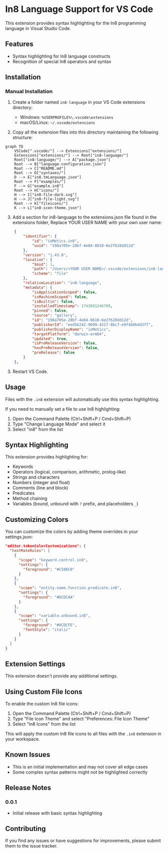 # In8 Language Support for VS Code

This extension provides syntax highlighting for the In8 programming language in Visual Studio Code.

## Features

- Syntax highlighting for In8 language constructs
- Recognition of special In8 operators and syntax

## Installation

### Manual Installation

1. Create a folder named `in8-language` in your VS Code extensions directory:
   - Windows: `%USERPROFILE%\.vscode\extensions`
   - macOS/Linux: `~/.vscode/extensions`

2. Copy all the extension files into this directory maintaining the following structure:
``` mermaid 
graph TD
    VSCode[".vscode/"] --> Extensions["extensions/"]
    Extensions["extensions/"] --> Root["in8-language/"]
    Root["in8-language/"] --> A["package.json"]
    Root --> B["language-configuration.json"]
    Root --> C["README.md"]
    Root --> D["syntaxes/"]
    D --> E["in8.tmLanguage.json"]
    Root --> F["examples/"]
    F --> G["example.in8"]
    Root --> H["icons/"]
    H --> I["in8-file-dark.svg"]
    H --> J["in8-file-light.svg"]
    Root --> K["fileicons/"]
    K --> L["in8-icon-theme.json"]
```

3. Add a section for in8-language to the extensions.json file found in the extensions folder, Replace YOUR USER NAME with your own user name:
``` json
    {
        "identifier": {
            "id": "ioMetics.in8",
            "uuid": "198a705e-28bf-4e84-8610-6e2f628dd12d"
        },
        "version": "1.43.0",
        "location": {
            "$mid": 1,
            "path": "/Users/<YOUR USER NAME>/.vscode/extensions/in8-language",
            "scheme": "file"
        },
        "relativeLocation": "in8-language",
        "metadata": {
            "isApplicationScoped": false,
            "isMachineScoped": false,
            "isBuiltin": false,
            "installedTimestamp": 1743091246709,
            "pinned": false,
            "source": "gallery",
            "id": "198a705e-28bf-4e84-8610-6e2f628dd12d",
            "publisherId": "eed56242-9699-4317-8bc7-e9f4b9bdd3ff",
            "publisherDisplayName": "ioMetics",
            "targetPlatform": "darwin-arm64",
            "updated": true,
            "isPreReleaseVersion": false,
            "hasPreReleaseVersion": false,
            "preRelease": false
        }
    },

```
3. Restart VS Code.

## Usage

Files with the `.in8` extension will automatically use this syntax highlighting.

If you need to manually set a file to use In8 highlighting:

1. Open the Command Palette (Ctrl+Shift+P / Cmd+Shift+P)
2. Type "Change Language Mode" and select it
3. Select "in8" from the list

## Syntax Highlighting

This extension provides highlighting for:

- Keywords
- Operators (logical, comparison, arithmetic, prolog-like)
- Strings and characters
- Numbers (integer and float)
- Comments (line and block)
- Predicates
- Method chaining
- Variables (bound, unbound with `?` prefix, and placeholders `_`)

## Customizing Colors

You can customize the colors by adding theme overrides in your settings.json:

```json
"editor.tokenColorCustomizations": {
  "textMateRules": [
    {
      "scope": "keyword.control.in8",
      "settings": {
        "foreground": "#C586C0"
      }
    },
    {
      "scope": "entity.name.function.predicate.in8",
      "settings": {
        "foreground": "#DCDCAA"
      }
    },
    {
      "scope": "variable.unbound.in8",
      "settings": {
        "foreground": "#9CDCFE",
        "fontStyle": "italic"
      }
    }
  ]
}
```

## Extension Settings

This extension doesn't provide any additional settings.

## Using Custom File Icons

To enable the custom In8 file icons:

1. Open the Command Palette (Ctrl+Shift+P / Cmd+Shift+P)
2. Type "File Icon Theme" and select "Preferences: File Icon Theme"
3. Select "In8 Icons" from the list

This will apply the custom In8 file icons to all files with the `.in8` extension in your workspace.

## Known Issues

- This is an initial implementation and may not cover all edge cases
- Some complex syntax patterns might not be highlighted correctly

## Release Notes

### 0.0.1

- Initial release with basic syntax highlighting

## Contributing

If you find any issues or have suggestions for improvements, please submit them to the issue tracker.